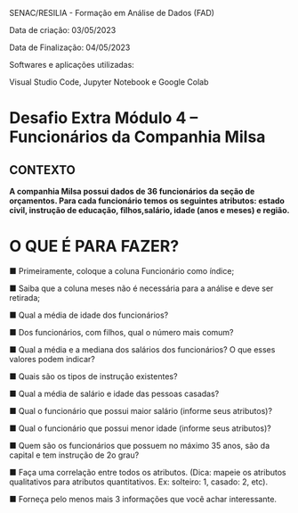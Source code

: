SENAC/RESILIA - Formação em Análise de Dados (FAD)

Data de criação: 03/05/2023

Data de Finalização: 04/05/2023

Softwares e aplicações utilizadas:

Visual Studio Code, Jupyter Notebook e Google Colab


# Desafio Extra Módulo 4 – Funcionários da Companhia Milsa

## **CONTEXTO**
**A companhia Milsa possui dados de 36 funcionários da seção de orçamentos. Para cada funcionário temos os seguintes atributos: estado civil, instrução de educação, filhos,salário, idade (anos e meses) e região.**


# **O QUE É PARA FAZER?**


■ Primeiramente, coloque a coluna Funcionário como índice;

■ Saiba que a coluna meses não é necessária para a análise e deve ser retirada;

■ Qual a média de idade dos funcionários?

■ Dos funcionários, com filhos, qual o número mais comum?

■ Qual a média e a mediana dos salários dos funcionários? O que esses valores podem indicar?

■ Quais são os tipos de instrução existentes?

■ Qual a média de salário e idade das pessoas casadas?

■ Qual o funcionário que possui maior salário (informe seus atributos)?

■ Qual o funcionário que possui menor idade (informe seus atributos)?

■ Quem são os funcionários que possuem no máximo 35 anos, são da capital e tem instrução de 2o grau?

■ Faça uma correlação entre todos os atributos. (Dica: mapeie os atributos qualitativos para atributos quantitativos. Ex: solteiro: 1, casado: 2, etc).

■ Forneça pelo menos mais 3 informações que você achar interessante.
